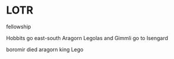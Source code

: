 # LOTR
fellowship

Hobbits go east-south
Aragorn Legolas and Gimmli go to Isengard

boromir died
aragorn king 
Lego
